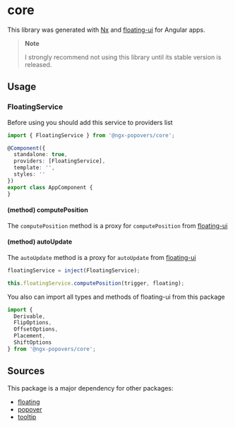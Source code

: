 # core

This library was generated with [Nx](https://nx.dev) and [floating-ui](https://floating-ui.com/) for Angular apps.

> **Note**
>
> I strongly recommend not using this library until its stable version is released.

## Usage

### FloatingService

Before using you should add this service to providers list

```typescript
import { FloatingService } from '@ngx-popovers/core';

@Component({
  standalone: true,
  providers: [FloatingService],
  template: '',
  styles: ''
})
export class AppComponent {
}
```

#### (method) computePosition
The `computePosition` method is a proxy for `computePosition` from [floating-ui](https://floating-ui.com/docs/computePosition)

#### (method) autoUpdate
The `autoUpdate` method is a proxy for `autoUpdate` from [floating-ui](https://floating-ui.com/docs/computePosition)


```typescript
floatingService = inject(FloatingService);

this.floatingService.computePosition(trigger, floating);
```

You also can import all types and  methods of floating-ui from this package

```typescript
import { 
  Derivable, 
  FlipOptions, 
  OffsetOptions, 
  Placement, 
  ShiftOptions 
} from '@ngx-popovers/core';
```
## Sources
This package is a major dependency for other packages:
* [floating](https://www.npmjs.com/package/@ngx-popovers/floating)
* [popover](https://www.npmjs.com/package/@ngx-popovers/popover)
* [tooltip](https://www.npmjs.com/package/@ngx-popovers/tooltip)
